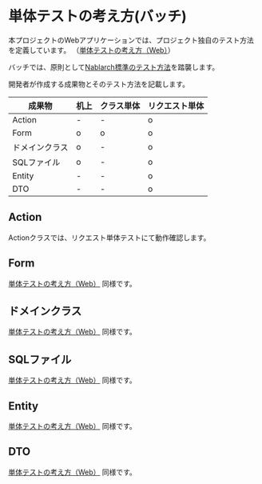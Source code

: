 # 単体テストの考え方(バッチ)

本プロジェクトのWebアプリケーションでは、プロジェクト独自のテスト方法を定義しています。
（[単体テストの考え方（Web）](単体テストの考え方（Web）.md)）

バッチでは、原則として[Nablarch標準のテスト方法](https://nablarch.github.io/docs/LATEST/doc/development_tools/testing_framework/guide/development_guide/05_UnitTestGuide/index.html)を踏襲します。

開発者が作成する成果物とそのテスト方法を記載します。

| 成果物         | 机上 | クラス単体 | リクエスト単体 |
|----------------|------|------------|----------------|
| Action         | -    | -          | o              |
| Form           | o    | o          | o              |
| ドメインクラス | o    | -          | o              |
| SQLファイル    | o    | -          | o              |
| Entity         | -    | -          | o              |
| DTO            | -    | -          | o              |

## Action

Actionクラスでは、リクエスト単体テストにて動作確認します。

## Form

[単体テストの考え方（Web）](単体テストの考え方（Web）.md) 同様です。

## ドメインクラス

[単体テストの考え方（Web）](単体テストの考え方（Web）.md) 同様です。

## SQLファイル

[単体テストの考え方（Web）](単体テストの考え方（Web）.md) 同様です。

## Entity

[単体テストの考え方（Web）](単体テストの考え方（Web）.md) 同様です。

## DTO

[単体テストの考え方（Web）](単体テストの考え方（Web）.md) 同様です。
